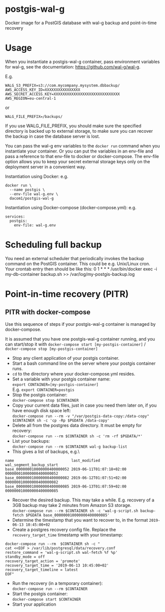 # postgis-wal-g
Docker image for a PostGIS database with wal-g backup and point-in-time recovery

# Usage
When you instantiate a postgis-wal-g container, pass environment variables for wal-g, see the documentation:
https://github.com/wal-g/wal-g.

E.g.

    WALG_S3_PREFIX=s3://com.mycompany.mysystem.dbbackup/
    AWS_ACCESS_KEY_ID=XXXXXXXXXXXXXXXX
    AWS_SECRET_ACCESS_KEY=XXXXXXXXXXXXXXXXXXXXXXXXXXXXXX
    AWS_REGION=eu-central-1

or

    WALG_FILE_PREFIX=/backups/

If you use WALG_FILE_PREFIX, you should make sure the specified directory is backed up to external storage, to
make sure you can recover the backup in case the database server is lost.

You can pass the wal-g env variables to the `docker run` command when you instantiate your container.
Or you can put the variables in an env-file and pass a reference to that env-file to docker or docker-compose.
The env-file option allows you to keep your secret external storage keys only on the deployment server in a 
convenient way.

Instantiation using Docker: e.g.

    docker run \
      --name postgis \
      --env-file wal-g.env \
      dacom1/postgis-wal-g

Instantiation using Docker-compose (docker-compose.yml): e.g.

    services:
      postgis:
        env-file: wal-g.env

# Scheduling full backup
You need an external scheduler that periodically invokes the backup command on the PostGIS container.
This could be e.g. Unix/Linux cron. Your crontab entry then should be like this:
    0 1 * * * /usr/bin/docker exec -i my-db-container backup.sh >> /var/log/my-postgis-backup.log

# Point-in-time recovery (PITR)

## PITR with docker-compose
Use this sequence of steps if your postgis-wal-g container is managed by docker-compose. 

It is assumed that you have one postgis-wal-g container running, and you can start/stop it with 
`docker-compose start [my-postgis-container]` / `docker-compose stop [my-postgis-container]`

- Stop any client application of your postgis container.
- Start a bash command line on the server where your postgis container runs.
- `cd` to the directory where your docker-compose.yml resides.
- Set a variable with your postgis container name:\
  `export CONTAINER=[my-postgis-container]`\
  E.g. `export CONTAINER=postgis`
- Stop the postgis container:\
  `docker-compose stop $CONTAINER`
- Copy your current data files, just in case you need them later on, if you have enough disk space left:\
  `docker-compose run --rm -v "/var/postgis-data-copy:/data-copy" $CONTAINER sh -c 'cp -Rp $PGDATA /data-copy'`
- Delete all from the postgres data directory. It must be empty for recovery:\
  `docker-compose run --rm $CONTAINER sh -c 'rm -rf $PGDATA/*'` 
- List your backups:\
  `docker-compose run --rm $CONTAINER wal-g backup-list` 
- This gives a list of backups, e.g.\
```
name                          last_modified             wal_segment_backup_start
base_000000010000000400000052 2019-06-11T01:07:18+02:00 000000010000000400000052
base_000000010000000400000082 2019-06-12T01:07:51+02:00 000000010000000400000082
base_000000010000000400000085 2019-06-13T01:07:59+02:00 000000010000000400000085
```
- Recover the desired backup. This may take a while. E.g. recovery of a 3GB backup may take 2 minutes from 
Amazon S3 storage.\
  `docker-compose run --rm $CONTAINER sh -c 'wal-g-script.sh backup-fetch $PGDATA base_000000010000000400000085'`
- Determine the timestamp that you want to recover to, in the format `2019-06-13 10:45:00+02` 
- Create a postgres recovery config file. Replace the `recovery_target_time` timestamp with your timestamp:
```
docker-compose run --rm  $CONTAINER sh -c "
cat <<EOF > /var/lib/postgresql/data/recovery.conf
restore_command = 'wal-g-script.sh wal-fetch %f %p'
standby_mode = off
recovery_target_action = 'promote'
recovery_target_time = '2019-06-13 10:45:00+02'
recovery_target_timeline = latest
EOF"
```
- Run the recovery (in a temporary container):\
  `docker-compose run --rm $CONTAINER`
- Start the postgis container:\
  `docker-compose start $CONTAINER`
- Start your application